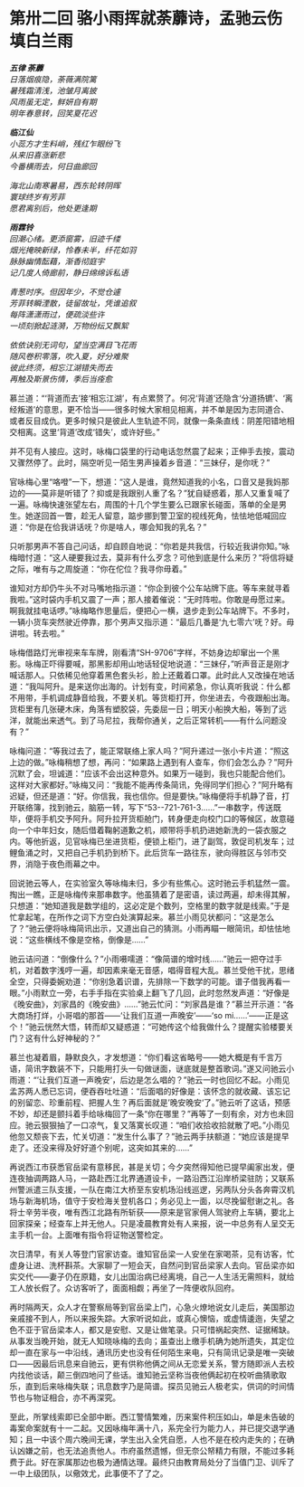 # 第卅二回 骆小雨挥就荼蘼诗，孟驰云伤填白兰雨

***五律 荼蘼***  
*日落烟痕隐，荼薇满院篱*  
*暑残霜清浅，池皱月离披*  
*风雨虽无定，鲜妍自有期*  
*明年春意转，回笑夏花迟*  

***临江仙***  
*小蕊方才生料峭，残红乍眼纷飞*  
*从来旧喜涨新悲*  
*今番横雨去，何日曲廊回*  

*海北山南寒暑易，西东轮转阴晖*  
*寰球终岁有芳菲*  
*愿君离别后，他处更逢期*  

***雨霖铃***  
*回潮心绪。更添窗雾，旧迹千缕*  
*烟光掩映新绿，怜春未半，纤花如羽*  
*脉脉幽情酝藉，渐香彻庭宇*  
*记几度人倚廊前，静日绵绵诉私语*  

*青葱时序。但因年少，不觉仓遽*  
*芳菲转瞬湮散，徒留故址，凭谁追叙*  
*每阵潇潇雨过，便疏淡些许*  
*一顷刻掀起涟漪，万物纷纭又飘絮*  

*依依诀别无词句，望当空满目飞花雨*  
*随风卷积零落，吹入夏，好分难聚*  
*彼此终须，相忘江湖错失而去*  
*再触及斯景伤情，季后当痊愈*  

慕兰道：“‘背道而去’接‘相忘江湖’，有点累赘了。何况‘背道’还隐含‘分道扬镳’、‘离经叛道’的意思，更不恰当——很多时候大家相见相离，并不单是因为志同道合、或者反目成仇。更多时候只是彼此人生轨迹不同，就像一条条直线：阴差阳错地相交相离。这里‘背道’改成‘错失’，或许好些。”

并不见有人接应。这时，咏梅口袋里的行动电话忽然震了起来；正伸手去按，震动又骤然停了。此时，隔空听见一陌生男声操着乡音道：“三妹仔，是你呒？”

官咏梅心里“咯噔”一下，想道：“这人是谁，竟然知道我的小名，口音又是我妈那边的——莫非是听错了？抑或是我跟别人重了名？”犹自疑惑着，那人又重复喊了一遍。咏梅快速张望左右，周围的十几个学生要么已跟家长碰面，落单的全是男生。她遂回首一瞥，趁无人留意，踮步挪到警卫室的视线死角，怯怯地低喊回应道：“你是在佮我讲话呒？你是啥人，哪会知我的乳名？”

只听那男声不答自己问话，却自顾自地说：“你若是共我信，行较近我讲你知。”咏梅暗忖道：“这人硬要我过去，莫非有什么歹念？可他到底是什么来历？”将信将疑之际，唯有与之周旋道：“你在佗位？我寻你毋着。”

谁知对方却仍牛头不对马嘴地指示道：“你企到彼个公车站牌下底。等车来就寻着我啦。”这时袋内手机又震了一声；那人接着催说：“无时阵啦。你敢是毋愿过来。啊我就挂电话啰。”咏梅略作思量后，便把心一横，退步走到公车站牌下。不多时，一辆小货车突然驶近停靠，那个男声又指示道：“最后几番是‘九七零六’呒？好。毋讲啦。转去啦。”

咏梅借路灯光审视来车车牌，刚看清“SH-9706”字样，不妨身边却窜出一个黑影。咏梅正吓得要喊，那黑影却用山地话轻促地说道：“三妹仔，”听声音正是刚才喊话那人。只依稀见他穿着黑色套头衫，脸上还戴着口罩。此时此人又改操在地话道：“我叫阿升。是来送你出海的。计划有变，时间紧急，你认真听我说：什么都不用带，手机调成静音给我，不要关机。等货柜打开，你坐进去，今夜跟船出海。货柜里有几张硬木床，角落有塑胶袋，先委屈一日；明天小船换大船，等到了远洋，就能出来透气。到了马尼拉，我帮你通关，之后正常转机——有什么问题没有？”

咏梅问道：“等我过去了，能正常联络上家人吗？”阿升递过一张小卡片道：“照这上边的做。”咏梅稍想了想，再问：“如果路上遇到有人查车，你们会怎么办？”阿升沉默了会，坦诚道：“应该不会出这种意外。如果万一碰到，我也只能配合他们。这样对大家都好。”咏梅又问：“我能不能再传条简讯，免得同学们担心？”阿升略有迟疑，但还是道：“好。你信我，我也信你。但是要快。”咏梅便将手机静了音，打开联络簿，找到驰云，脑筋一转，写下“53--721-761-3……”一串数字，传送既毕，便将手机交予阿升。阿升拉开货柜舱门，转身便走向校门口的等候区，故意碰向一个中年妇女，随后借着鞠躬道歉之机，顺带将手机扔进她新洗的一袋衣服之内。等他折返，见官咏梅已坐进货柜，便锁上柜门，进了副驾，敦促司机发车；过鲤鱼涌之时，又把自己手机扔到桥下。此后货车一路往东，驶向得胜区与邻市交界，消隐于夜色雨幕之中。

回说驰云等人，在实验室久等咏梅未归，多少有些焦心。这时驰云手机猛然一震。掏出一瞧，正是咏梅传来那串数字。他虽猜着了是密语，读过两遍，却未得其解，只想道：“她知道我是数学组的，这必定是个数列，空格里的数字就是线索。”于是忙拿起笔，在所作之词下方空白处演算起来。慕兰小雨见状都问：“这是怎么了？”驰云便将咏梅简讯出示，又道出自己的猜测。小雨再瞄一眼简讯，却怯怯地说：“这些横线不像是空格，倒像是……”

驰云诘问道：“倒像什么？”小雨嗫嚅道：“像简谱的增时线……”驰云一把夺过手机，对着数字浅哼一遍，却因素来毫无音感，唱得音程大乱。慕兰受他干扰，思绪全空，只得委婉劝道：“你别急着识谱，先排除一下数学的可能。谱子借我再看一眼。”小雨默立一旁，右手手指在实验桌上翻飞了几回，此时忽然发声道：“好像是《晚安曲》，刘家昌的《晚安曲》……”驰云忙问：“刘家昌是谁？”慕兰开示道：“各大商场打烊，小哥唱的那首——‘让我们互道一声晚安’——‘so mi……’——正是这个！”驰云恍然大悟，转而却又疑惑道：“可她传这个给我做什么？提醒实验楼要关门？这有什么好神秘的？”

慕兰也凝着眉，静默良久，才发想道：“你们看这省略号——她大概是有千言万语，简讯字数装不下，只能用打头一句做谜面，谜底就是整首歌词。”遂又问驰云小雨道：“’让我们互道一声晚安‘，后边是怎么唱的？”驰云一时也回忆不起。小雨见孟苏两人悉已忘词，便吞吞吐吐道：“后面唱的好像是：该怀念的就收藏、该忘记的别留恋、珍重前程、把握人生？再后面就是’晚安晚安‘了。”驰云听了这话，预感不妙，却还是颤抖着手给咏梅回了一条“你在哪里？”再等了一刻有余，对方也未回应。驰云狠狠抽了一口凉气，复又落寞长叹道：“咱们收拾收拾就散了吧。”小雨见他忽又颓丧下去，忙关切道：“发生什么事了？”驰云两手扶额道：“她应该是提早走了。还没来得及好好道个别呢，这突如其来的……”

再说西江市获悉官岳梁有意移民，甚是关切；今夕突然得知他已提早阖家出发，便连夜抽调两路人马，一路赴西江北界通道设卡，一路沿西江沿岸桥梁驻防；又联系州警派遣三队支援，一队在南江大桥至东安机场沿线巡逻，另两队分头各奔霄汉机场与新海机场，值守于安检海关登机各口；务必见上一面，以尽挽留慰谢之礼。各将士辛劳半夜，唯有西江北路有所斩获——原来是官家佣人驾驶府上车辆，要北上回家探亲；经查车上并无他人。只是凌晨教育处有人来报，说一中总务有人呈交无主手机一台。上面唯有指令将证物送警检定。

次日清早，有关人等登门官家访查。谁知官岳梁一人安坐在家喝茶，见有访客，忙虚身让进、洗杯斟茶。大家聊了一短会天，自然问到官岳梁家人去向。官岳梁亦如实交代——妻子仍在原籍，女儿出国治病已经离境，自己一人生活无需照料，就给工人放长假了。众访客听了，面面相觑；再坐了一阵便收队回府。

再时隔两天，众人才在警察局等到官岳梁上门，心急火燎地说女儿走后，美国那边亲戚接不到人，所以来报失踪。大家听说如此，或真心懊恼，或虚情逶迤，失望之色不亚于官岳梁本人，都又是安慰、又是让做笔录。只可惜祸起突然、证据稀缺。从事发当晚开始，就无人知晓咏梅的去向；虽查出上缴手机确为她所遗失，其定位却一直在家与一中沿线，通讯历史也没有任何陌生来电，只有简讯记录是唯一突破口——因最后讯息来自驰云，更有供称他俩之间从无恋爱关系，警方随即派人去校内找他谈话，颠三倒四地问了些话。谁知驰云坚称当夜他俩起初在校听曲猜歌取乐，直到后来咏梅失联；讯息数字乃是简谱。探员见驰云人极老实，供词的时间情节也与物证相合，亦不再深究。

至此，所掌线索即已全部中断。西江警情繁难，历来案件积压如山，单是未告破的毒案命案就有十一二起。又因咏梅年满十八，系完全行为能力人，并已提交退学通知；且一中该个周六晚间无课，学生出入全凭自愿，人也不是在校内走失的；在确认凶嫌之前，也无法追责他人。市府虽然遗憾，但无奈公帑精力有限，不能过多耗费于此。好在家属那边也极为通情达理。最终只由教育局处分了当值门卫、训斥了一中上级团队，以儆效尤，此事便不了了之。
